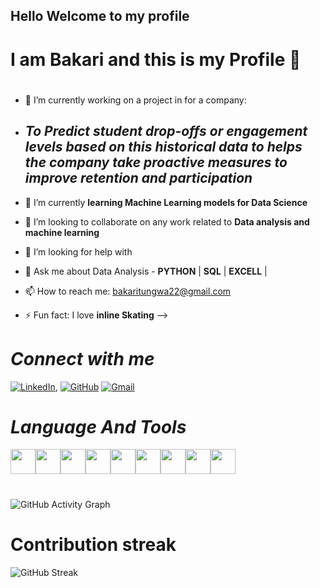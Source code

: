 ## Hello Welcome to my profile
#
# I am **Bakari** and this is my Profile 👋

#
- 🔭 I’m currently working on a project in for a company:

- ## *To Predict student drop-offs or engagement levels based on this historical data to helps the company take proactive measures to improve retention and participation*
  
- 🌱 I’m currently **learning Machine Learning models for Data Science**
- 👯 I’m looking to collaborate on any work related to **Data analysis and machine learning**
- 🤔 I’m looking for help with
- 💬 Ask me about Data Analysis - **PYTHON** | **SQL** | **EXCELL** |
- 📫 How to reach me: bakaritungwa22@gmail.com
  
- ⚡ Fun fact: I love **inline Skating**
-->
  
# ***Connect with me***

[![LinkedIn](https://img.shields.io/badge/LinkedIn-blue?style=for-the-badge&logo=linkedin)]([linkedin.com/in/bakari-tungwa-087058346](https://www.linkedin.com/in/bakari-tungwa-087058346?lipi=urn%3Ali%3Apage%3Ad_flagship3_profile_view_base_contact_details%3BEDabbLM1TsuSM%2F%2FxT5Pq4Q%3D%3D)),
[![GitHub](https://img.shields.io/badge/GitHub-000?style=for-the-badge&logo=github&logoColor=white)](https://github.com/bakar-01)
[![Gmail](https://img.shields.io/badge/Gmail-D14836?style=for-the-badge&logo=gmail&logoColor=white)](mailto:your.email@gmail.com)





# ***Language And Tools***
<p allign = "centre"
<!-- Programming Language Icons --><img src="https://cdn.jsdelivr.net/gh/devicons/devicon/icons/c/c-original.svg" width="40" height="40"/><img src="https://cdn.jsdelivr.net/gh/devicons/devicon/icons/cplusplus/cplusplus-original.svg" width="40" height="40"/><img src="https://cdn.jsdelivr.net/gh/devicons/devicon/icons/csharp/csharp-original.svg" width="40" height="40"/><img src="https://cdn.jsdelivr.net/gh/devicons/devicon/icons/java/java-original.svg" width="40" height="40"/><img src="https://cdn.jsdelivr.net/gh/devicons/devicon/icons/javascript/javascript-original.svg" width="40" height="40"/><img src="https://cdn.jsdelivr.net/gh/devicons/devicon/icons/python/python-original.svg" width="40" height="40"/<img src="https://cdn.jsdelivr.net/gh/devicons/devicon/icons/css3/css3-original.svg" width="40" height="40"/><img src="https://cdn.jsdelivr.net/gh/devicons/devicon/icons/html5/html5-original.svg" width="40" height="40"/><img src="https://cdn.jsdelivr.net/gh/devicons/devicon/icons/php/php-original.svg" width="40" height="40"/><img src="https://cdn.jsdelivr.net/gh/devicons/devicon/icons/mysql/mysql-original.svg" width="40" height="40"/>
</p>


#
![GitHub Activity Graph](https://github-readme-activity-graph.vercel.app/graph?username=bakar-01&theme=react-dark)
#
#
# Contribution streak
![GitHub Streak](https://github-readme-streak-stats.herokuapp.com/?user=bakar-01&theme=react)



